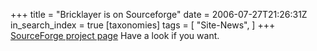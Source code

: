 +++
title = "Bricklayer is on Sourceforge"
date = 2006-07-27T21:26:31Z
in_search_index = true
[taxonomies]
tags = [
"Site-News",
]
+++
<a href="http://sourceforge.net/projects/bricklayer-perl/">SourceForge project page</a> Have a look if you want.
